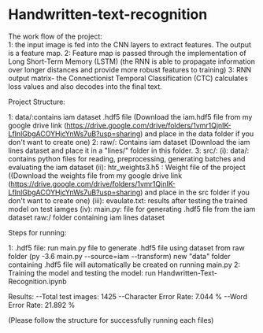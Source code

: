 # Handwritten-text-recognition

The work flow of the project:  
1: the input image is fed into the CNN layers to extract features. The output is a feature map. 
2: Feature map is passed through the implementation of Long Short-Term Memory (LSTM) (the RNN is able to propagate information over longer distances and provide more robust features to training)
3: RNN output matrix- the Connectionist Temporal Classification (CTC) calculates loss values and also decodes into the final text.


Project Structure:

  1: data/:contains iam dataset .hdf5 file (Download the iam.hdf5 file from my google drive link (https://drive.google.com/drive/folders/1vmr1QjnIK-LfInlGbgACOYHjcYnWs7uB?usp=sharing) and place in the data folder if you don't want to create one)
  2: raw/: Contains iam dataset (Download the iam lines dataset and place it in a "lines/" folder in this folder.
  3: src/:
      (i): data/: contains python files for reading, preprocessing, generating batches and evaluating the iam dataset
      (ii): htr_weights3.h5 : Weight file of the project ((Download the weights file from my google drive link (https://drive.google.com/drive/folders/1vmr1QjnIK-LfInlGbgACOYHjcYnWs7uB?usp=sharing) and place in the src folder if you don't want to create one)
      (iii): evaulate.txt: results after testing the trained model on test iamges
      (iv): main.py: file for generating .hdf5 file from the iam dataset raw:/ folder containing iam lines dataset
      
      
Steps for running:

  1: .hdf5 file: run main.py file to generate .hdf5 file using dataset from raw folder
        (py -3.6 main.py --source=iam --transform) new "data" folder containing .hdf5 file will automatically be created on running main.py
  2: Training the model and testing the model:
     run Handwritten-Text-Recognition.ipynb
    
Results:
  --Total test images:    1425
  --Character Error Rate: 7.044 %
  --Word Error Rate:      21.892 %

(Please follow the structure for successfully running each files)

